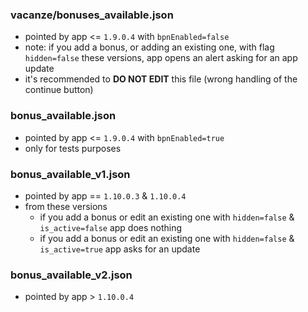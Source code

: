 ### vacanze/bonuses_available.json
- pointed by app <= `1.9.0.4` with `bpnEnabled=false`
- note: if you add a bonus, or adding an existing one, with flag `hidden=false` these versions, app opens an alert asking for an app update
- it's recommended to **DO NOT EDIT** this file (wrong handling of the continue button)

### bonus_available.json
- pointed by app <= `1.9.0.4` with `bpnEnabled=true`
- only for tests purposes

### bonus_available_v1.json
- pointed by app == `1.10.0.3` & `1.10.0.4`
- from these versions
    - if you add a bonus or edit an existing one with `hidden=false` & `is_active=false` app does nothing
    - if you add a bonus or edit an existing one with `hidden=false` & `is_active=true` app asks for an update

### bonus_available_v2.json
- pointed by app > `1.10.0.4`



